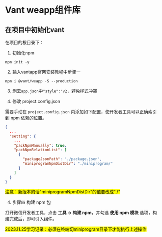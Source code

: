 # Vant weapp组件库

## 在项目中初始化vant

在项目的根目录下：

1. 初始化npm

```
npm init -y
```

2. 输入vantapp官网安装教程中步骤一

```
npm i @vant/weapp -S --production
```

3. 删去`app.json`中`"style":"v2`，避免样式冲突

4. 修改 project.config.json

需要手动在 `project.config.json` 内添加如下配置，使开发者工具可以正确索引到 npm 依赖的位置。

```json
{
  ...
  "setting": {
    ...
    "packNpmManually": true,
    "packNpmRelationList": [
      {
        "packageJsonPath": "./package.json",
        "miniprogramNpmDistDir": "./miniprogram/"
      }
    ]
  }
}
```

<mark>注意：新版本的话"miniprogramNpmDistDir"的值要改成"./"</mark>

4. 步骤四 构建 npm 包

打开微信开发者工具，点击 **工具 -> 构建 npm**，并勾选 **使用 npm 模块** 选项，构建完成后，即可引入组件。

<mark>2023.11.25学习记录：必须在终端切miniprogram目录下才能执行上述操作</mark>